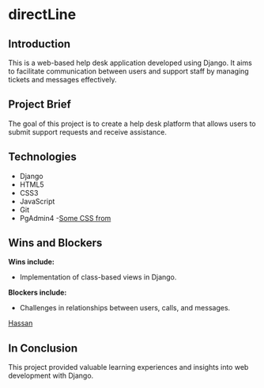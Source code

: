 # directLine

## Introduction

This is a web-based help desk application developed using Django. It aims to facilitate communication between users and support staff by managing tickets and messages effectively.

## Project Brief

The goal of this project is to create a help desk platform that allows users to submit support requests and receive assistance.

## Technologies

- Django
- HTML5
- CSS3
- JavaScript
- Git
- PgAdmin4
-[Some CSS from](https://prismic.io/blog/css-background-effects)
## Wins and Blockers

**Wins include:**

- Implementation of class-based views in Django.

**Blockers include:**

- Challenges in relationships between users, calls, and messages.


 [Hassan](https://github.com/HassanAbbas107)

## In Conclusion

This project provided valuable learning experiences and insights into web development with Django.
